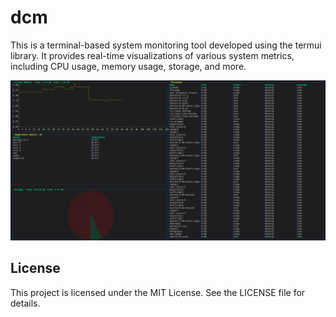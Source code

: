 # dcm

This is a terminal-based system monitoring tool developed using the termui library. 
It provides real-time visualizations of various system metrics, including CPU usage, memory usage, storage, and more.

![Tool in action](./assets/v_0.jpeg)

## License

This project is licensed under the MIT License. See the LICENSE file for details.

